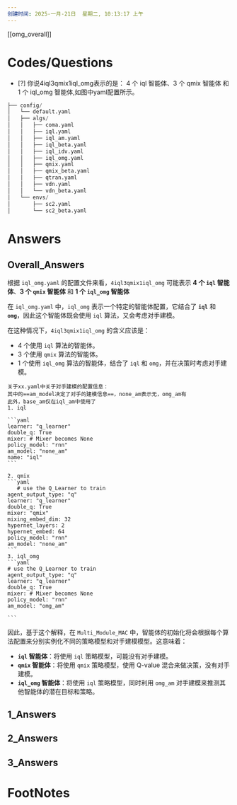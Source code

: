 ```yaml
---
创建时间: 2025-一月-21日  星期二, 10:13:17 上午
---
```

[[omg_overall]]



# Codes/Questions

- [?] 你说4iql3qmix1iql_omg表示的是： 4 个 iql 智能体、3 个 qmix 智能体 和 1 个 iql_omg 智能体,如图中yaml配置所示。


```python
├── config/
│   └── default.yaml
│   ├── algs/
│   │   ├── coma.yaml
│   │   ├── iql.yaml
│   │   ├── iql_am.yaml
│   │   ├── iql_beta.yaml
│   │   ├── iql_idv.yaml
│   │   ├── iql_omg.yaml
│   │   ├── qmix.yaml
│   │   ├── qmix_beta.yaml
│   │   ├── qtran.yaml
│   │   ├── vdn.yaml
│   │   └── vdn_beta.yaml
│   └── envs/
│       ├── sc2.yaml
│       └── sc2_beta.yaml
```


# Answers

## Overall_Answers
根据 `iql_omg.yaml` 的配置文件来看，`4iql3qmix1iql_omg` 可能表示 **4 个 `iql` 智能体**、**3 个 `qmix` 智能体** 和 **1 个 `iql_omg` 智能体**

在 `iql_omg.yaml` 中，`iql_omg` 表示一个特定的智能体配置，它结合了 **`iql`** 和 **`omg`**，因此这个智能体既会使用 `iql` 算法，又会考虑对手建模。

在这种情况下，`4iql3qmix1iql_omg` 的含义应该是：
- 4 个使用 `iql` 算法的智能体。
- 3 个使用 `qmix` 算法的智能体。
- 1 个使用 `iql_omg` 算法的智能体，结合了 `iql` 和 `omg`，并在决策时考虑对手建模。
````ad-seealso
关于xx.yaml中关于对手建模的配置信息：
其中的==am_model决定了对手的建模信息==，none_am表示无，omg_am有
此外，base_am仅在iql_am中使用了
1. iql
	
```yaml
learner: "q_learner"
double_q: True
mixer: # Mixer becomes None
policy_model: "rnn"
am_model: "none_am"
name: "iql"
```
	
2. qmix
```yaml
   # use the Q_Learner to train
agent_output_type: "q"
learner: "q_learner"
double_q: True
mixer: "qmix"
mixing_embed_dim: 32
hypernet_layers: 2
hypernet_embed: 64
policy_model: "rnn"
am_model: "none_am"
```
3. iql_omg
```yaml
# use the Q_Learner to train
agent_output_type: "q"
learner: "q_learner"
double_q: True
mixer: # Mixer becomes None
policy_model: "rnn"
am_model: "omg_am"

```

````
因此，基于这个解释，在 `Multi_Module_MAC` 中，智能体的初始化将会根据每个算法配置来分别实例化不同的策略模型和对手建模模型。这意味着：
- **`iql` 智能体**：将使用 `iql` 策略模型，可能没有对手建模。
- **`qmix` 智能体**：将使用 `qmix` 策略模型，使用 Q-value 混合来做决策，没有对手建模。
- **`iql_omg` 智能体**：将使用 `iql` 策略模型，同时利用 `omg_am` 对手建模来推测其他智能体的潜在目标和策略。


## 1_Answers


## 2_Answers


## 3_Answers




# FootNotes

